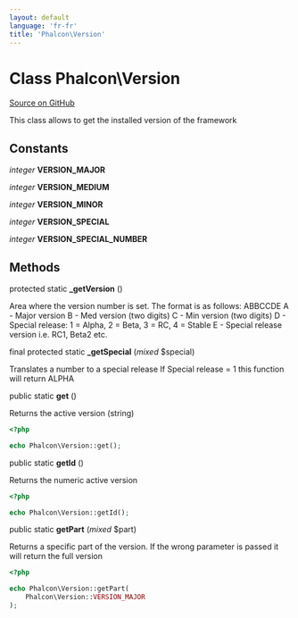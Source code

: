 ```yaml
---
layout: default
language: 'fr-fr'
title: 'Phalcon\Version'
---
```

# Class **Phalcon\Version**

<a href="https://github.com/phalcon/cphalcon/tree/v3.4.0/phalcon/version.zep" class="btn btn-default btn-sm">Source on GitHub</a>

This class allows to get the installed version of the framework


## Constants
*integer* **VERSION_MAJOR**

*integer* **VERSION_MEDIUM**

*integer* **VERSION_MINOR**

*integer* **VERSION_SPECIAL**

*integer* **VERSION_SPECIAL_NUMBER**

## Methods
protected static  **_getVersion** ()

Area where the version number is set. The format is as follows:
ABBCCDE
A - Major version
B - Med version (two digits)
C - Min version (two digits)
D - Special release: 1 = Alpha, 2 = Beta, 3 = RC, 4 = Stable
E - Special release version i.e. RC1, Beta2 etc.



final protected static  **_getSpecial** (*mixed* $special)

Translates a number to a special release
If Special release = 1 this function will return ALPHA



public static  **get** ()

Returns the active version (string)

```php
<?php

echo Phalcon\Version::get();

```



public static  **getId** ()

Returns the numeric active version

```php
<?php

echo Phalcon\Version::getId();

```



public static  **getPart** (*mixed* $part)

Returns a specific part of the version. If the wrong parameter is passed
it will return the full version

```php
<?php

echo Phalcon\Version::getPart(
    Phalcon\Version::VERSION_MAJOR
);

```
